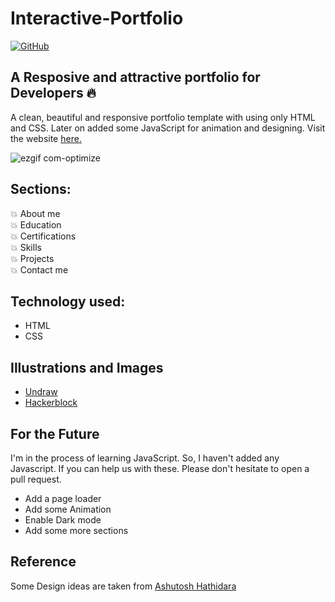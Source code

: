 # Interactive-Portfolio 
[![GitHub](https://img.shields.io/github/license/AjitVerma15/Interactive-Portfolio?color=green)](https://img.shields.io/github/license/AjitVerma15/Interactive-Portfolio)
## A Resposive and attractive portfolio for Developers 🔥
A clean, beautiful and responsive portfolio template with using only HTML and CSS.
Later on added some JavaScript for animation and designing.
Visit the website [here.](https://ajitverma15.github.io/Interactive-Portfolio/)


![ezgif com-optimize](https://user-images.githubusercontent.com/53833570/87217363-f9e6ff00-c365-11ea-9e1a-4d017964f2b4.gif)

## Sections:
💥 About me\
💥 Education\
💥 Certifications\
💥 Skills\
💥 Projects\
💥 Contact me

## Technology used:
- HTML
- CSS

## Illustrations and Images
- [Undraw](https://undraw.co/)
- [Hackerblock](https://hack.codingblocks.com/)

## For the Future
I'm in the process of learning JavaScript. So, I haven't added any Javascript.
If you can help us with these. Please don't hesitate to open a pull request.
- Add a page loader
- Add some Animation
- Enable Dark mode
- Add some more sections

## Reference 
Some Design ideas are taken from [Ashutosh Hathidara](https://github.com/ashutosh1919/masterPortfolio)
